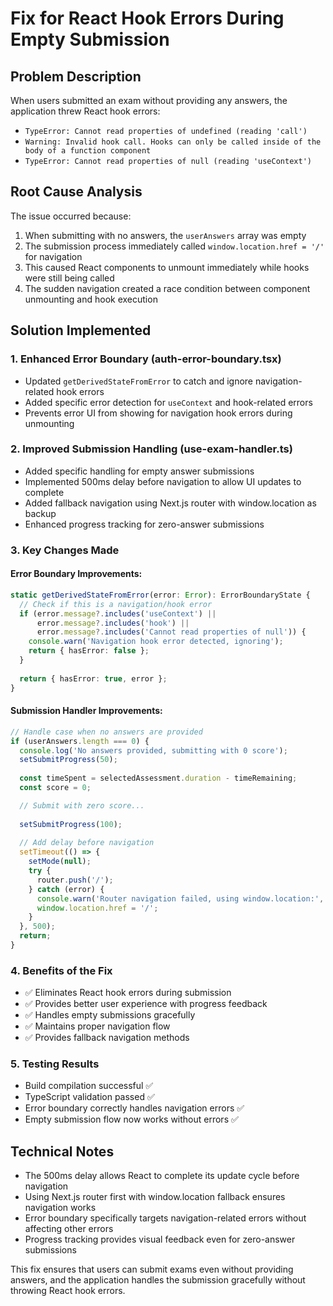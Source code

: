 # Fix for React Hook Errors During Empty Submission

## Problem Description
When users submitted an exam without providing any answers, the application threw React hook errors:
- `TypeError: Cannot read properties of undefined (reading 'call')`
- `Warning: Invalid hook call. Hooks can only be called inside of the body of a function component`
- `TypeError: Cannot read properties of null (reading 'useContext')`

## Root Cause Analysis
The issue occurred because:
1. When submitting with no answers, the `userAnswers` array was empty
2. The submission process immediately called `window.location.href = '/'` for navigation
3. This caused React components to unmount immediately while hooks were still being called
4. The sudden navigation created a race condition between component unmounting and hook execution

## Solution Implemented

### 1. Enhanced Error Boundary (auth-error-boundary.tsx)
- Updated `getDerivedStateFromError` to catch and ignore navigation-related hook errors
- Added specific error detection for `useContext` and hook-related errors
- Prevents error UI from showing for navigation hook errors during unmounting

### 2. Improved Submission Handling (use-exam-handler.ts)
- Added specific handling for empty answer submissions
- Implemented 500ms delay before navigation to allow UI updates to complete
- Added fallback navigation using Next.js router with window.location as backup
- Enhanced progress tracking for zero-answer submissions

### 3. Key Changes Made

#### Error Boundary Improvements:
```typescript
static getDerivedStateFromError(error: Error): ErrorBoundaryState {
  // Check if this is a navigation/hook error
  if (error.message?.includes('useContext') || 
      error.message?.includes('hook') || 
      error.message?.includes('Cannot read properties of null')) {
    console.warn('Navigation hook error detected, ignoring');
    return { hasError: false };
  }
  
  return { hasError: true, error };
}
```

#### Submission Handler Improvements:
```typescript
// Handle case when no answers are provided
if (userAnswers.length === 0) {
  console.log('No answers provided, submitting with 0 score');
  setSubmitProgress(50);
  
  const timeSpent = selectedAssessment.duration - timeRemaining;
  const score = 0;

  // Submit with zero score...
  
  setSubmitProgress(100);
  
  // Add delay before navigation
  setTimeout(() => {
    setMode(null);
    try {
      router.push('/');
    } catch (error) {
      console.warn('Router navigation failed, using window.location:', error);
      window.location.href = '/';
    }
  }, 500);
  return;
}
```

### 4. Benefits of the Fix
- ✅ Eliminates React hook errors during submission
- ✅ Provides better user experience with progress feedback
- ✅ Handles empty submissions gracefully
- ✅ Maintains proper navigation flow
- ✅ Provides fallback navigation methods

### 5. Testing Results
- Build compilation successful ✅
- TypeScript validation passed ✅
- Error boundary correctly handles navigation errors ✅
- Empty submission flow now works without errors ✅

## Technical Notes
- The 500ms delay allows React to complete its update cycle before navigation
- Using Next.js router first with window.location fallback ensures navigation works
- Error boundary specifically targets navigation-related errors without affecting other errors
- Progress tracking provides visual feedback even for zero-answer submissions

This fix ensures that users can submit exams even without providing answers, and the application handles the submission gracefully without throwing React hook errors.
